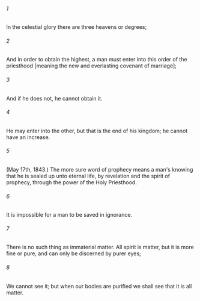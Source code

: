 ###### 1
In the celestial glory there are three heavens or degrees;

###### 2
And in order to obtain the highest, a man must enter into this order of the priesthood [meaning the new and everlasting covenant of marriage];

###### 3
And if he does not, he cannot obtain it.

###### 4
He may enter into the other, but that is the end of his kingdom; he cannot have an increase.

###### 5
(May 17th, 1843.) The more sure word of prophecy means a man's knowing that he is sealed up unto eternal life, by revelation and the spirit of prophecy, through the power of the Holy Priesthood.

###### 6
It is impossible for a man to be saved in ignorance.

###### 7
There is no such thing as immaterial matter. All spirit is matter, but it is more fine or pure, and can only be discerned by purer eyes;

###### 8
We cannot see it; but when our bodies are purified we shall see that it is all matter.

